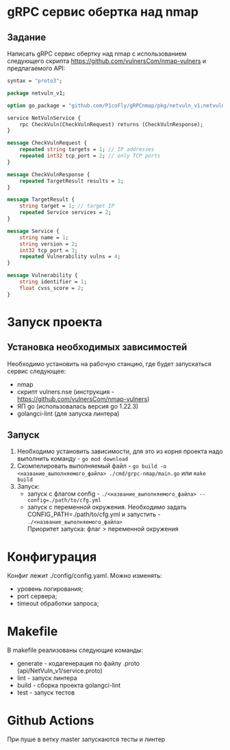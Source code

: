 # gRPC сервис обертка над nmap

## Задание
Написать gRPC сервис обертку над nmap с использованием следующего скрипта
https://github.com/vulnersCom/nmap-vulners и предлагаемого API:

```proto
syntax = "proto3"; 

package netvuln_v1;

option go_package = "github.com/P1coFly/gRPCnmap/pkg/netvuln_v1;netvuln_v1";

service NetVulnService {
    rpc CheckVuln(CheckVulnRequest) returns (CheckVulnResponse);
}

message CheckVulnRequest {
    repeated string targets = 1; // IP addresses 
    repeated int32 tcp_port = 2; // only TCP ports
}

message CheckVulnResponse {
    repeated TargetResult results = 1;
}

message TargetResult {
    string target = 1; // target IP 
    repeated Service services = 2;
}

message Service {
    string name = 1;
    string version = 2; 
    int32 tcp_port = 3; 
    repeated Vulnerability vulns = 4;
}

message Vulnerability {
    string identifier = 1; 
    float cvss_score = 2;
}
```
# Запуск проекта

## Установка необходимых зависимостей
Необходимо установить на рабочую станцию, где будет запускаться сервис следующее:
- nmap
- скрипт vulners.nse (инструкция - https://github.com/vulnersCom/nmap-vulners)
- ЯП go (использовалась версия go 1.22.3)
- golangci-lint (для запуска линтера)

## Запуск
1. Необходимо установить зависимости, для это из корня проекта надо выполнить команду - ```go mod download```
2. Скомпелировать выполняемый файл -  ```go build -o <название_выполняемого_файла> ./cmd/grpc-nmap/main.go``` или ```make build```
3. Запуск:
    - запуск с флагом config - ```./<название_выполняемого_файла> --config=./path/to/cfg.yml```
    - запуск с переменной окружения. Необходимо задать CONFIG_PATH=./path/to/cfg.yml и запустить - ```./<название_выполняемого_файла>```\
Приоритет запуска: флаг > переменной окружения

# Конфигурация
Конфиг лежит ./config/config.yaml. Можно изменять:
- уровень логирования;
- port сервера;
- timeout обработки запроса;

# Makefile
В makefile реализованы следующие команды:
- generate - кодагенерация по файлу .proto (api/NetVuln_v1/service.proto)
- lint - запуск линтера
- build - сборка проекта golangci-lint
- test - запуск тестов

# Github Actions
При пуше в ветку master запускаются тесты и линтер
